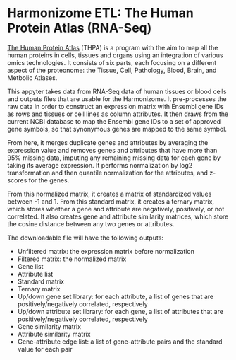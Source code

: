 # Harmonizome ETL: The Human Protein Atlas (RNA-Seq)

[The Human Protein Atlas](https://www.proteinatlas.org/) (THPA) is a program with the aim to map all the human proteins in cells, tissues and organs using an integration of various omics technologies. It consists of six parts, each focusing on a different aspect of the proteonome: the Tissue, Cell, Pathology, Blood, Brain, and Metbolic Atlases.

This appyter takes data from RNA-Seq data of human tissues or blood cells and outputs files that are usable for the Harmonizome. It pre-processes the raw data  in order to construct an expression matrix with Ensembl gene IDs as rows and tissues or cell lines as column attributes. It then draws from the current NCBI database to map the Ensembl gene IDs to a set of approved gene symbols, so that synonymous genes are mapped to the same symbol. 

From here, it merges duplicate genes and attributes by averaging the expression value and removes genes and attributes that have more than 95% missing data, imputing any remaining missing data for each gene by taking its average expression. It performs normalization by log2 transformation and then quantile normalization for the attributes, and z-scores for the genes.

From this normalized matrix, it creates a matrix of standardized values between -1 and 1. From this standard matrix, it creates a ternary matrix, which stores whether a gene and attribute are negatively, positively, or not correlated. It also creates gene and attribute similarity matrices, which store the cosine distance between any two genes or attributes.

The downloadable file will have the following outputs:
* Unfiltered matrix: the expression matrix before normalization
* Filtered matrix: the normalized matrix
* Gene list
* Attribute list
* Standard matrix
* Ternary matrix
* Up/down gene set library: for each attribute, a list of genes that are positively/negatively correlated, respectively
* Up/down attribute set library: for each gene, a list of attributes that are positively/negatively correlated, respectively
* Gene similarity matrix
* Attribute similarity matrix
* Gene-attribute edge list: a list of gene-attribute pairs and the standard value for each pair 
